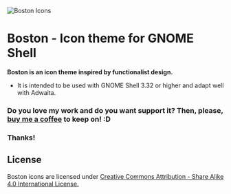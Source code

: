 ![Boston Icons](https://github.com/heychrisd/Boston-Icons/blob/master/Boston-Icons-Preview.png)

# Boston - Icon theme for GNOME Shell

**Boston is an icon theme inspired by functionalist design.**

- It is intended to be used with GNOME Shell 3.32 or higher and adapt well with Adwaita.

### Do you love my work and do you want support it? Then, please, [buy me a coffee](https://www.paypal.me/ChrisDiaz)  to keep on! :D
 
### Thanks!

## License

Boston icons are licensed under [Creative Commons Attribution - Share Alike 4.0 International License. ](https://creativecommons.org/licenses/by-sa/4.0/legalcode) 

